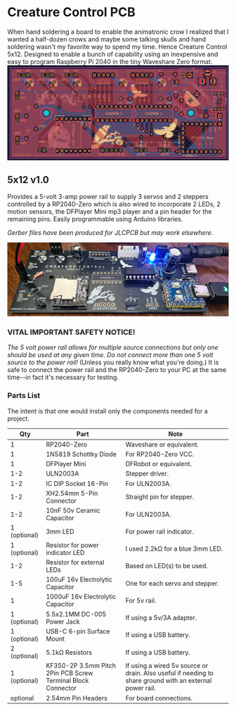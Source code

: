 # Creature Control PCB #
When hand soldering a board to enable the animatronic crow I realized that I wanted a half-dozen crows and maybe some talking skulls and hand soldering wasn't my favorite way to spend my time.
Hence Creature Control 5x12. Designed to enable a bunch of capability using an inexpensive and easy to program Raspberry Pi 2040 in the tiny Waveshare Zero format.
![The Creature Control 5x12 PCB](images/cc5x12-001.png)
## 5x12 v1.0 ##
Provides a 5-volt 3-amp power rail to supply 3 servos and 2 steppers controlled by a RP2040-Zero which is also wired to incorporate 2 LEDs, 2 motion sensors, the DFPlayer Mini mp3 player and a pin header for the remaining pins.
Easily programmable using Arduino libraries.

*Gerber files have been produced for JLCPCB but may work elsewhere.*

![Animatronic Crow build on CC5x12](images/cc5x12-002.png)
### VITAL IMPORTANT SAFETY NOTICE! ###
*The 5 volt power rail allows for multiple source connections but only one should be used at any given time.* 
*Do not connect more than one 5 volt source to the power rail!*
(Unless you really know what you're doing.)
It is safe to connect the power rail and the RP2040-Zero to your PC at the same time--in fact it's necessary for testing.
### Parts List ###
The intent is that one would install only the components needed for a project.

| Qty          | Part                                                           | Note                                                                                                     |
|--------------|----------------------------------------------------------------|----------------------------------------------------------------------------------------------------------|
| 1            | RP2040-Zero                                                    | Waveshare or equivalent.                                                                                 |
| 1            | 1N5819 Schottky Diode                                          | For RP2040-Zero VCC.                                                                                     |
| 1            | DFPlayer Mini                                                  | DFRobot or equivalent.                                                                                   |
| 1-2          | ULN2003A                                                       | Stepper driver.                                                                                          |
| 1-2          | IC DIP Socket 16-Pin                                           | For ULN2003A.                                                                                            |
| 1-2          | XH2.54mm 5-Pin Connector                                       | Straight pin for stepper.                                                                                |
| 1-2          | 10nF 50v Ceramic Capacitor                                     | For ULN2003A.                                                                                            |
| 1 (optional) | 3mm LED                                                        | For power rail indicator.                                                                                |
| 1 (optional) | Resistor for power indicator LED                               | I used 2.2kΩ for a blue 3mm LED.                                                                         |
| 1-2          | Resistor for external LEDs                                     | Based on LED(s) to be used.                                                                              |
| 1-5          | 100uF 16v Electrolytic Capacitor                               | One for each servo and stepper.                                                                          |
| 1            | 1000uF 16v Electrolytic Capacitor                              | For 5v rail.                                                                                             |
| 1 (optional) | 5.5x2.1MM DC-005 Power Jack                                    | If using a 5v/3A adapter.                                                                                |
| 1 (optional) | USB-C 6-pin Surface Mount                                      | If using a USB battery.                                                                                  |
| 2 (optional) | 5.1kΩ Resistors                                                | If using a USB battery.                                                                                  |
| 1 (optional) | KF350-2P 3.5mm Pitch 2Pin PCB Screw Terminal Block Connector   | If using a wired 5v source or drain. Also useful if needing to share ground with an external power rail. |
| optional     | 2.54mm Pin Headers                                             | For board connections.                                                                                   |
